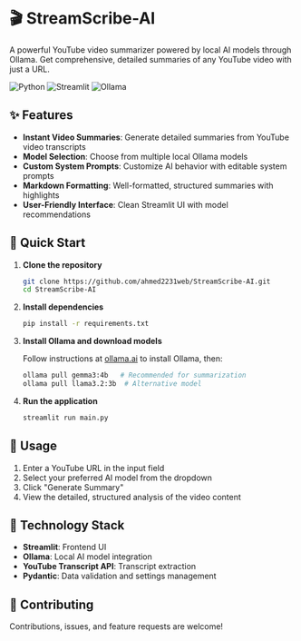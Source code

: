 # 🎬 StreamScribe-AI

A powerful YouTube video summarizer powered by local AI models through Ollama. Get comprehensive, detailed summaries of any YouTube video with just a URL.

![Python](https://img.shields.io/badge/Python-3.9+-blue.svg)
![Streamlit](https://img.shields.io/badge/Streamlit-1.x-FF4B4B.svg)
![Ollama](https://img.shields.io/badge/Ollama-latest-green.svg)

## ✨ Features

- **Instant Video Summaries**: Generate detailed summaries from YouTube video transcripts
- **Model Selection**: Choose from multiple local Ollama models
- **Custom System Prompts**: Customize AI behavior with editable system prompts
- **Markdown Formatting**: Well-formatted, structured summaries with highlights
- **User-Friendly Interface**: Clean Streamlit UI with model recommendations

## 🚀 Quick Start

1. **Clone the repository**

   ```bash
   git clone https://github.com/ahmed2231web/StreamScribe-AI.git
   cd StreamScribe-AI
   ```

2. **Install dependencies**

   ```bash
   pip install -r requirements.txt
   ```

3. **Install Ollama and download models**

   Follow instructions at [ollama.ai](https://ollama.ai) to install Ollama, then:

   ```bash
   ollama pull gemma3:4b   # Recommended for summarization
   ollama pull llama3.2:3b  # Alternative model
   ```

4. **Run the application**

   ```bash
   streamlit run main.py
   ```

## 🔧 Usage

1. Enter a YouTube URL in the input field
2. Select your preferred AI model from the dropdown
3. Click "Generate Summary"
4. View the detailed, structured analysis of the video content

## 🧩 Technology Stack

- **Streamlit**: Frontend UI
- **Ollama**: Local AI model integration
- **YouTube Transcript API**: Transcript extraction
- **Pydantic**: Data validation and settings management

## 🤝 Contributing

Contributions, issues, and feature requests are welcome! 
